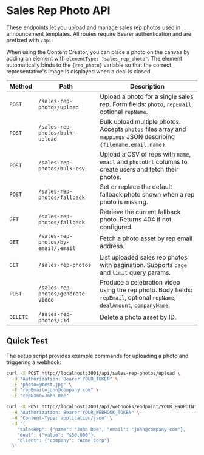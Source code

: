 # Sales Rep Photo API

These endpoints let you upload and manage sales rep photos used in announcement templates. All routes require Bearer authentication and are prefixed with `/api`.

When using the Content Creator, you can place a photo on the canvas by adding an element with `elementType: "sales_rep_photo"`. The element automatically binds to the `{rep_photo}` variable so that the correct representative's image is displayed when a deal is closed.

| Method | Path | Description |
| ------ | ---- | ----------- |
| `POST` | `/sales-rep-photos/upload` | Upload a photo for a single sales rep. Form fields: `photo`, `repEmail`, optional `repName`. |
| `POST` | `/sales-rep-photos/bulk-upload` | Bulk upload multiple photos. Accepts `photos` files array and `mappings` JSON describing `{filename,email,name}`. |
| `POST` | `/sales-rep-photos/bulk-csv` | Upload a CSV of reps with `name`, `email` and `photoUrl` columns to create users and fetch their photos. |
| `POST` | `/sales-rep-photos/fallback` | Set or replace the default fallback photo shown when a rep photo is missing. |
| `GET` | `/sales-rep-photos/fallback` | Retrieve the current fallback photo. Returns 404 if not configured. |
| `GET` | `/sales-rep-photos/by-email/:email` | Fetch a photo asset by rep email address. |
| `GET` | `/sales-rep-photos` | List uploaded sales rep photos with pagination. Supports `page` and `limit` query params. |
| `POST` | `/sales-rep-photos/generate-video` | Produce a celebration video using the rep photo. Body fields: `repEmail`, optional `repName`, `dealAmount`, `companyName`. |
| `DELETE` | `/sales-rep-photos/:id` | Delete a photo asset by ID. |

## Quick Test
The setup script provides example commands for uploading a photo and triggering a webhook:

```bash
curl -X POST http://localhost:3001/api/sales-rep-photos/upload \
  -H "Authorization: Bearer YOUR_TOKEN" \
  -F "photo=@test.jpg" \
  -F "repEmail=john@company.com" \
  -F "repName=John Doe"
```

```bash
curl -X POST http://localhost:3001/api/webhooks/endpoint/YOUR_ENDPOINT_KEY \
  -H "Authorization: Bearer YOUR_WEBHOOK_TOKEN" \
  -H "Content-Type: application/json" \
  -d '{
    "salesRep": {"name": "John Doe", "email": "john@company.com"},
    "deal": {"value": "$50,000"},
    "client": {"company": "Acme Corp"}
  }'
```
